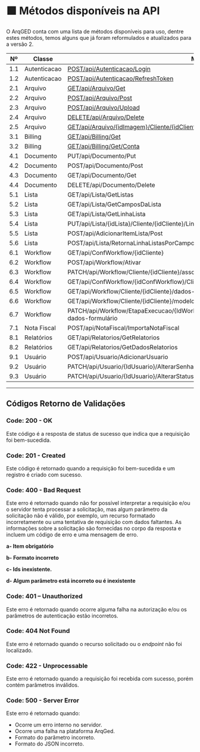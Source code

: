 # 🟩 Métodos disponíveis na API

O ArqGED conta com uma lista de métodos disponíveis para uso, dentre estes métodos, temos alguns que já foram reformulados e atualizados para a versão 2.

<table><thead><tr><th width="92">Nº</th><th width="138">Classe</th><th width="354">Método</th><th width="101">Versão</th><th>Status</th></tr></thead><tbody><tr><td>1.1</td><td>Autenticacao</td><td><a href="1.-autenticacao.md#id-1.1-post-api-autenticacao-login">POST/api/Autenticacao/Login</a></td><td>1</td><td>Disponível</td></tr><tr><td>1.2</td><td>Autenticacao</td><td><a href="1.-autenticacao.md#id-1.2-post-api-autenticacao-refreshtoken">POST/api/Autenticacao/RefreshToken</a></td><td>1</td><td>Disponível</td></tr><tr><td>2.1</td><td>Arquivo</td><td><a href="2.-arquivo.md#id-2.1-get-api-arquivo-get">GET/api/Arquivo/Get</a></td><td>1</td><td>Disponível</td></tr><tr><td>2.2</td><td>Arquivo</td><td><a href="2.-arquivo.md#id-2.2-post-api-arquivo-post">POST/api/Arquivo/Post</a></td><td>1</td><td>Disponível</td></tr><tr><td>2.3</td><td>Arquivo</td><td><a href="2.-arquivo.md#id-2.3-post-api-arquivo-upload">POST/api/Arquivo/Upload</a></td><td>1</td><td>Disponível</td></tr><tr><td>2.4</td><td>Arquivo</td><td><a href="2.-arquivo.md#id-2.4-delete-api-arquivo-delete">DELETE/api/Arquivo/Delete</a></td><td>1</td><td>Disponível</td></tr><tr><td>2.5</td><td>Arquivo</td><td><a href="2.-arquivo.md#id-2.5-get-api-arquivo-idimagem-cliente-idcliente">GET/api/Arquivo/{idImagem}/Cliente/{idCliente}</a></td><td>1</td><td>Disponível</td></tr><tr><td>3.1</td><td>Billing</td><td><a href="3.-billing.md#id-3.1-get-api-billing-get">GET/api/Billing/Get</a></td><td>1</td><td>Disponível</td></tr><tr><td>3.2</td><td>Billing</td><td><a href="3.-billing.md#id-3.2-get-api-billing-get-conta">GET/api/Billing/Get/Conta</a></td><td>1</td><td>Disponível</td></tr><tr><td>4.1</td><td>Documento</td><td>PUT/api/Documento/Put</td><td>1</td><td>Disponível</td></tr><tr><td>4.2</td><td>Documento</td><td>POST/api/Documento/Post</td><td>1</td><td>Disponível</td></tr><tr><td>4.3</td><td>Documento</td><td>GET/api/Documento/Get</td><td>1</td><td>Disponível</td></tr><tr><td>4.4</td><td>Documento</td><td>DELETE/api/Documento/Delete</td><td>1</td><td>Disponível</td></tr><tr><td>5.1</td><td>Lista</td><td>GET/api/Lista/GetListas</td><td>1</td><td>Disponível</td></tr><tr><td>5.2</td><td>Lista</td><td>GET/api/Lista/GetCamposDaLista</td><td>1</td><td>Disponível</td></tr><tr><td>5.3</td><td>Lista</td><td>GET/api/Lista/GetLinhaLista</td><td>1</td><td>Disponível</td></tr><tr><td>5.4</td><td>Lista</td><td>PUT/api/Lista/{idLista}/Cliente/{idCliente}/LinhaLista/{idLinhaLista}</td><td>1</td><td>Disponível</td></tr><tr><td>5.5</td><td>Lista</td><td>POST/api/AdicionarItemLista/Post</td><td>1</td><td>Disponível</td></tr><tr><td>5.6</td><td>Lista</td><td>POST/api/Lista/RetornaLinhaListasPorCampoValor/{idLista}/{idUnidade}/{idCliente}</td><td>1</td><td>Disponível</td></tr><tr><td>6.1</td><td>Workflow</td><td>GET/api/ConfWorkflow/{idCliente}</td><td>1</td><td>Disponível</td></tr><tr><td>6.2</td><td>Workflow</td><td>POST/api/Workflow/Ativar</td><td>1</td><td>Disponível</td></tr><tr><td>6.3</td><td>Workflow</td><td>PATCH/api/Workflow/Cliente/{idCliente}/associar-documentos</td><td>1</td><td>Disponível</td></tr><tr><td>6.4</td><td>Workflow</td><td>GET/api/ConfWorkflow/{idConfWorkflow}/Cliente/{idCliente}/fluxos-ativados</td><td>1</td><td>Disponível</td></tr><tr><td>6.5</td><td>Workflow</td><td>GET/api/Workflow/Cliente/{idCliente}/dados-fluxo</td><td>1</td><td>Disponível</td></tr><tr><td>6.6</td><td>Workflow</td><td>GET/api/Workflow/Cliente/{idCliente}/modelo-fluxo</td><td>1</td><td>Disponível</td></tr><tr><td>6.7</td><td>Workflow</td><td>PATCH/api/Workflow/EtapaExecucao/{IdWorkflowEtapaExecucao}/Cliente/{idCliente}/atualizar-dados-formulário</td><td>1</td><td>Disponível</td></tr><tr><td>7.1</td><td>Nota Fiscal</td><td>POST/api/NotaFiscal/ImportaNotaFiscal</td><td>1</td><td>Disponível</td></tr><tr><td>8.1</td><td>Relatórios</td><td>GET/api/Relatorios/GetRelatorios</td><td>1</td><td>Disponível</td></tr><tr><td>8.2</td><td>Relatórios</td><td>GET/api/Relatorios/GetDadosRelatorios</td><td>1</td><td>Disponível</td></tr><tr><td>9.1</td><td>Usuário</td><td>POST/api/Usuario/AdicionarUsuario</td><td>1</td><td>Disponível</td></tr><tr><td>9.2</td><td>Usuário</td><td>PATCH/api/Usuario/{IdUsuario}/AlterarSenhaUsuario</td><td>1</td><td>Disponível</td></tr><tr><td>9.3</td><td>Usuário</td><td>PATCH/api/Usuario/{IdUsuario}/AlterarStatusUsuario</td><td>1</td><td>Disponível</td></tr></tbody></table>

***

## Códigos Retorno de Validações

### Code: 200 - OK

Este código é a resposta de status de sucesso que indica que a requisição foi bem-sucedida.

### Code: 201 - Created

Este código é retornado quando a requisição foi bem-sucedida e um registro é criado com sucesso.

### Code: 400 - Bad Request

Este erro é retornado quando não for possível interpretar a requisição e/ou o servidor tenta processar a solicitação, mas algum parâmetro da solicitação não é válido, por exemplo, um recurso formatado incorretamente ou uma tentativa de requisição com dados faltantes. As informações sobre a solicitação são fornecidas no corpo da resposta e incluem um código de erro e uma mensagem de erro.

**a-      Item obrigatório**

**b-      Formato incorreto**

**c-       Ids inexistente.**

**d-      Algum parâmetro está incorreto ou é inexistente**

### Code: 401 – Unauthorized

Este erro é retornado quando ocorre alguma falha na autorização e/ou os parâmetros de autenticação estão incorretos.

### Code: 404 Not Found

Este erro é retornado quando o recurso solicitado ou o _endpoint_ não foi localizado.

### Code: 422 - Unprocessable

Este erro é retornado quando a requisição foi recebida com sucesso, porém contém parâmetros inválidos.

### Code: 500  - Server Error

Este erro é retornado quando:

* Ocorre um erro interno no servidor.
* Ocorre uma falha na plataforma ArqGed.
* Formato do parâmetro incorreto.
* Formato do JSON incorreto.

&#x20;

